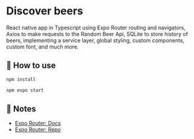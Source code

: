 # Discover beers

React native app in Typescript using Expo Router routing and navigators, Axios to make requests to the Random Beer Api, SQLite to store history of beers, implementing a service layer, global styling, custom components, custom font, and much more.

## 🚀 How to use

```sh
npm install
```

```sh
npm expo start
```

## 📝 Notes

- [Expo Router: Docs](https://expo.github.io/router)
- [Expo Router: Repo](https://github.com/expo/router)
